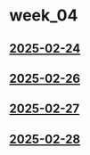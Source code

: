 # week_04 <!-- markmap: foldAll -->
## [2025-02-24](2025-02-24/2025-02-24.html)
## [2025-02-26](2025-02-26/2025-02-26.html)
## [2025-02-27](2025-02-27/2025-02-27.html)
## [2025-02-28](2025-02-28/2025-02-28.html)
